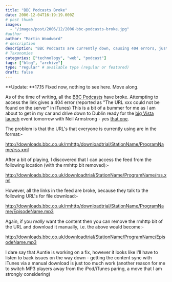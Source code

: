 ```yaml
---
title: "BBC Podcasts Broke"
date: 2006-12-04T16:19:19.000Z
# post thumb
images:
  - "/images/post/2006/12/2006-bbc-podcasts-broke.jpg"
#author
author: "Martin Woodward"
# description
description: "BBC Podcasts are currently down, causing 404 errors, just as I prepare for the big Vista launch event in Dublin."
# Taxonomies
categories: ["technology", "web", "podcast"]
tags: ["blog", "archive"]
type: "regular" # available type (regular or featured)
draft: false
---
```

**Update: **17.15  Fixed now, nothing to see here.  Move along. 

As of the time of writing, all the [BBC Podcasts](http://www.bbc.co.uk/radio/downloadtrial/) have broke.  Attempting to access the link gives a 404 error (reported as "The URL xxx could not be found on the server" in iTunes)  This is a bit of a bummer for me as I am about to get in my car and drive down to Dublin ready for the [big Vista launch](http://www.microsoft.com/ireland/business/launch2007/event.mspx) event tomorrow with Neil Armstrong - yes [that one](http://en.wikipedia.org/wiki/Neil_Armstrong). 

The problem is that the URL's that everyone is currently using are in the format:-  

http://downloads.bbc.co.uk/rmhttp/downloadtrial/StationName/ProgramName/rss.xml 

After a bit of playing, I discovered that I can access the feed from the following location (with the rmhttp bit removed):-  

http://downloads.bbc.co.uk/downloadtrial/StationName/ProgramName/rss.xml 

However, all the links in the feed are broke, because they talk to the following URL's for file download:-  

http://downloads.bbc.co.uk/rmhttp/downloadtrial/StationName/ProgramName/EpisodeName.mp3 

Again, if you *really* want the content then you can remove the rmhttp bit of the URL and download it manually, i.e. the above would become:-  

http://downloads.bbc.co.uk/downloadtrial/StationName/ProgramName/EpisodeName.mp3 

I dare say that Auntie is working on a fix, however it looks like I'll have to listen to back issues on the way down - getting the content sync with iTunes via a manual download is just too much work (another reason for me to switch MP3 players away from the iPod/iTunes paring, a move that I am strongly considering)
